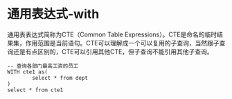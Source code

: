 # 通用表达式-with

通用表表达式简称为CTE（Common Table Expressions）。CTE是命名的临时结果集，作用范围是当前语句。CTE可以理解成一个可以复用的子查询，当然跟子查询还是有点区别的，CTE可以引用其他CTE，但子查询不能引用其他子查询。

```mysql
-- 查询各部门最高工资的员工
WITH cte1 as(
		select * from dept
)
select * from cte1
```

